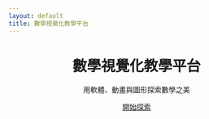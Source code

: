 ```yaml
---
layout: default
title: 數學視覺化教學平台
---
```


<header class="h-screen bg-cover bg-center flex items-center justify-center text-center relative" style="background-image: url('https://manim.community/_images/banner-light.png');">
  <div class="absolute inset-0 bg-black/70"></div>
  <div class="z-10 px-6">
    <h1 class="text-4xl md:text-6xl font-bold mb-6">數學視覺化教學平台</h1>
    <p class="text-lg md:text-xl mb-8">用軟體、動畫與圖形探索數學之美</p>
    <a href="#plan" class="inline-block bg-blue-500 hover:bg-blue-600 text-white px-6 py-3 rounded-lg font-semibold transition">開始探索</a>
  </div>
</header>
